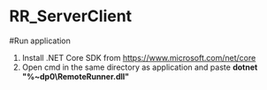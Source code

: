# RR_ServerClient

#Run application
1. Install .NET Core SDK from https://www.microsoft.com/net/core
2. Open cmd in the same directory as application and paste <b>dotnet "%~dp0\RemoteRunner.dll"</b>
